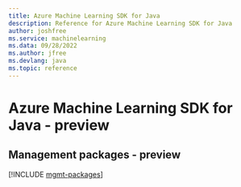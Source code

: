 ```yaml
---
title: Azure Machine Learning SDK for Java
description: Reference for Azure Machine Learning SDK for Java
author: joshfree
ms.service: machinelearning
ms.data: 09/28/2022
ms.author: jfree
ms.devlang: java
ms.topic: reference
---
```

# Azure Machine Learning SDK for Java - preview

## Management packages - preview
[!INCLUDE [mgmt-packages](machine-learning-mgmt-index.md)]